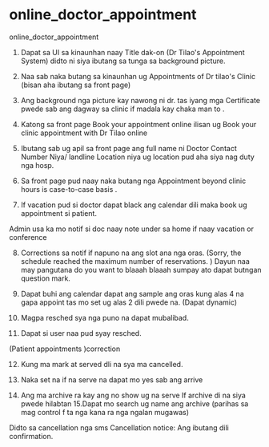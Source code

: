 # online_doctor_appointment
online_doctor_appointment







1. Dapat sa UI sa kinaunhan naay Title dak-on (Dr Tilao's Appointment System) didto ni siya ibutang sa tunga sa background picture.

2. Naa sab naka butang sa kinaunhan ug Appointments of Dr tilao's Clinic (bisan aha ibutang sa front page)

3. Ang background nga picture kay nawong ni dr. tas iyang mga  Certificate pwede sab ang dagway sa clinic if madala kay chaka man to .
4. Katong sa front page Book your appointment online ilisan ug Book your clinic appointment with Dr Tilao online
5. Ibutang sab ug apil sa front page ang full name ni Doctor
Contact Number Niya/ landline
Location niya ug location pud aha siya nag duty nga hosp.
6. Sa front page pud  naay naka butang nga Appointment beyond clinic hours is case-to-case basis .

7. If vacation pud si doctor dapat black ang calendar dili maka book ug appointment si patient.

Admin usa ka mo notif si doc naay note under sa home if naay vacation or conference 


8. Corrections sa notif if napuno na ang slot ana nga oras.
 (Sorry, the schedule reached the maximum number of reservations. ) Dayun naa may pangutana do you want to blaaah blaaah sumpay ato dapat butngan question mark.


9. Dapat buhi ang calendar dapat ang sample ang oras kung alas 4 na gapa appoint  tas mo set ug alas 2 dili pwede na. (Dapat dynamic)

10. Magpa resched sya nga puno na dapat mubalibad.
11. Dapat si user naa pud syay resched. 

(Patient appointments )correction 

12. Kung ma mark at served dli na sya ma cancelled. 

13. Naka set na if na serve na dapat mo yes sab ang arrive 
14. Ang ma archive ra kay ang no show ug na serve 
If archive di na siya pwede hilabtan
15.Dapat mo search ug name ang archive (parihas sa mag control f ta nga kana ra nga ngalan mugawas)


Didto sa cancellation nga sms 
Cancellation notice: Ang ibutang dili confirmation.